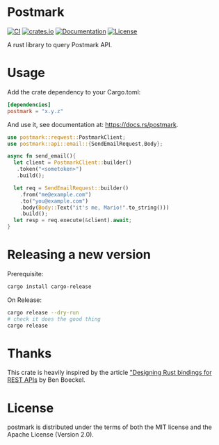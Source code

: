 # Postmark

[![CI](https://github.com/pastjean/postmark-rust/workflows/ci/badge.svg)](https://github.com/pastjean/postmark-rust/actions?query=workflow%3Aci)
[![crates.io](https://img.shields.io/crates/v/postmark.svg)](https://crates.io/crates/postmark)
[![Documentation](https://docs.rs/postmark/badge.svg)](https://docs.rs/postmark)
[![License](https://img.shields.io/crates/l/postmark.svg)](https://github.com/pastjean/postmark-rust#license)

A rust library to query Postmark API.

# Usage

Add the crate dependency to your Cargo.toml:

```toml
[dependencies]
postmark = "x.y.z"
```

And use it, see documentation at: https://docs.rs/postmark.

```rust
use postmark::reqwest::PostmarkClient;
use postmark::api::email::{SendEmailRequest,Body};

async fn send_email(){
  let client = PostmarkClient::builder()
   .token("<sometoken>")
   .build();

  let req = SendEmailRequest::builder()
    .from("me@example.com")
    .to("you@example.com")
    .body(Body::Text("it's me, Mario!".to_string()))
    .build();
  let resp = req.execute(&client).await;
}
```

# Releasing a new version

Prerequisite:

```sh
cargo install cargo-release
```

On Release:

```sh
cargo release --dry-run
# check it does the good thing
cargo release
```

# Thanks

This crate is heavily inspired by the article ["Designing Rust bindings for REST APIs](https://plume.benboeckel.net/~/JustAnotherBlog/designing-rust-bindings-for-rest-ap-is) by Ben Boeckel.

# License

postmark is distributed under the terms of both the MIT license and the Apache License (Version 2.0).
